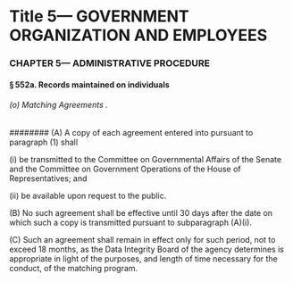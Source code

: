 
# Title 5— GOVERNMENT ORGANIZATION AND EMPLOYEES
### CHAPTER 5— ADMINISTRATIVE PROCEDURE
#### § 552a. Records maintained on individuals
###### (o) Matching Agreements .
######## (A) A copy of each agreement entered into pursuant to paragraph (1) shall

(i) be transmitted to the Committee on Governmental Affairs of the Senate and the Committee on Government Operations of the House of Representatives; and

(ii) be available upon request to the public.

(B) No such agreement shall be effective until 30 days after the date on which such a copy is transmitted pursuant to subparagraph (A)(i).

(C) Such an agreement shall remain in effect only for such period, not to exceed 18 months, as the Data Integrity Board of the agency determines is appropriate in light of the purposes, and length of time necessary for the conduct, of the matching program.
